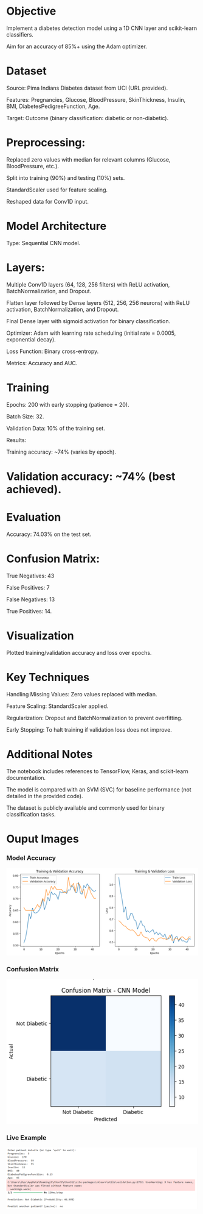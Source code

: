 # Objective
Implement a diabetes detection model using a 1D CNN layer and scikit-learn classifiers.

Aim for an accuracy of 85%+ using the Adam optimizer.

# Dataset
Source: Pima Indians Diabetes dataset from UCI (URL provided).

Features: Pregnancies, Glucose, BloodPressure, SkinThickness, Insulin, BMI, DiabetesPedigreeFunction, Age.

Target: Outcome (binary classification: diabetic or non-diabetic).

# Preprocessing:

Replaced zero values with median for relevant columns (Glucose, BloodPressure, etc.).

Split into training (90%) and testing (10%) sets.

StandardScaler used for feature scaling.

Reshaped data for Conv1D input.

# Model Architecture
Type: Sequential CNN model.

# Layers:

Multiple Conv1D layers (64, 128, 256 filters) with ReLU activation, BatchNormalization, and Dropout.

Flatten layer followed by Dense layers (512, 256, 256 neurons) with ReLU activation, BatchNormalization, and Dropout.

Final Dense layer with sigmoid activation for binary classification.

Optimizer: Adam with learning rate scheduling (initial rate = 0.0005, exponential decay).

Loss Function: Binary cross-entropy.

Metrics: Accuracy and AUC.

# Training
Epochs: 200 with early stopping (patience = 20).

Batch Size: 32.

Validation Data: 10% of the training set.

Results:

Training accuracy: ~74% (varies by epoch).

# Validation accuracy: ~74% (best achieved).

# Evaluation
Accuracy: 74.03% on the test set.

# Confusion Matrix:

True Negatives: 43

False Positives: 7

False Negatives: 13

True Positives: 14.

# Visualization
Plotted training/validation accuracy and loss over epochs.

# Key Techniques
Handling Missing Values: Zero values replaced with median.

Feature Scaling: StandardScaler applied.

Regularization: Dropout and BatchNormalization to prevent overfitting.

Early Stopping: To halt training if validation loss does not improve.

# Additional Notes
The notebook includes references to TensorFlow, Keras, and scikit-learn documentation.

The model is compared with an SVM (SVC) for baseline performance (not detailed in the provided code).

The dataset is publicly available and commonly used for binary classification tasks.

# Ouput Images
### Model Accuracy
![alt text](https://github.com/HamzaMehdi12/Diabetes_Pred/blob/main/TR%20vs%20VAL.png?raw=true)
### Confusion Matrix
![alt text](https://github.com/HamzaMehdi12/Diabetes_Pred/blob/main/Confusion%20Matrix.png?raw=true)
### Live Example
![alt text](https://github.com/HamzaMehdi12/Diabetes_Pred/blob/main/Data.png?raw=true)
